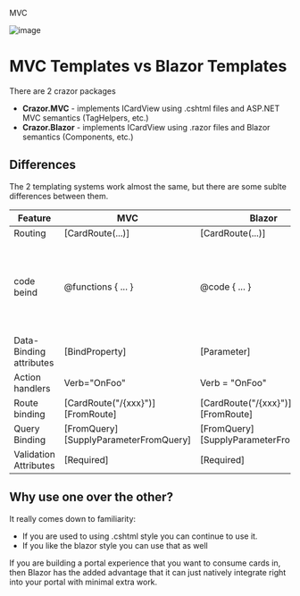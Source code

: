 MVC

![image](https://user-images.githubusercontent.com/17789481/197238565-e3f895d0-6def-4d41-aba2-721d5432b1ef.png)

# MVC Templates vs Blazor Templates

There are 2 crazor packages

* **Crazor.MVC** - implements ICardView using .cshtml files and ASP.NET MVC semantics (TagHelpers, etc.)
* **Crazor.Blazor** - implements ICardView using .razor files and Blazor semantics (Components, etc.)

## Differences

The 2 templating systems work almost the same, but there are some sublte differences between them.  

| Feature                 | MVC                                         | Blazor                                      | Comments                                                     |
| ----------------------- | ------------------------------------------- | ------------------------------------------- | ------------------------------------------------------------ |
| Routing                 | [CardRoute(...)]                            | [CardRoute(...)]                            | *identical*                                                  |
| code beind              | @functions { ... }                          | @code { ... }                               | MVC only supports @functions, Blazor supports both @code and @functions |
| Data-Binding attributes | [BindProperty]                              | [Parameter]                                 |                                                              |
| Action handlers         | Verb="OnFoo"                                | Verb = "OnFoo"                              | *identical*                                                  |
| Route binding           | [CardRoute("/{xxx}")]<br />[FromRoute]      | [CardRoute("/{xxx}")]<br />[FromRoute]      | *identical*                                                  |
| Query Binding           | [FromQuery]<br />[SupplyParameterFromQuery] | [FromQuery]<br />[SupplyParameterFromQuery] | *identical*                                                  |
| Validation Attributes   | [Required]                                  | [Required]                                  | *identical*                                                  |

## Why use one over the other?

It really comes down to familiarity:

* If you are used to using .cshtml style you can continue to use it.
* If you like the blazor style you can use that as well

If you are building a portal experience that you want to consume cards in, then Blazor has the added advantage that it can just natively integrate right into your portal with minimal extra work.  
